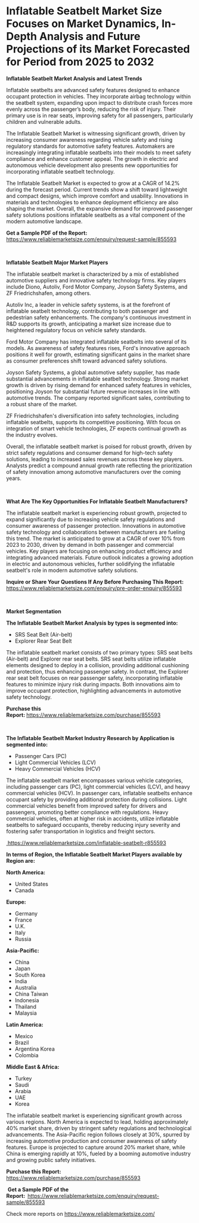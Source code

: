<p><h1>Inflatable Seatbelt Market Size Focuses on Market Dynamics, In-Depth Analysis and Future Projections of its Market Forecasted for Period from 2025 to 2032</h1></p><p><strong>Inflatable Seatbelt Market Analysis and Latest Trends</strong></p>
<p><p>Inflatable seatbelts are advanced safety features designed to enhance occupant protection in vehicles. They incorporate airbag technology within the seatbelt system, expanding upon impact to distribute crash forces more evenly across the passenger’s body, reducing the risk of injury. Their primary use is in rear seats, improving safety for all passengers, particularly children and vulnerable adults.</p><p>The Inflatable Seatbelt Market is witnessing significant growth, driven by increasing consumer awareness regarding vehicle safety and rising regulatory standards for automotive safety features. Automakers are increasingly integrating inflatable seatbelts into their models to meet safety compliance and enhance customer appeal. The growth in electric and autonomous vehicle development also presents new opportunities for incorporating inflatable seatbelt technology.</p><p>The Inflatable Seatbelt Market is expected to grow at a CAGR of 14.2% during the forecast period. Current trends show a shift toward lightweight and compact designs, which improve comfort and usability. Innovations in materials and technologies to enhance deployment efficiency are also shaping the market. Overall, the expansive demand for improved passenger safety solutions positions inflatable seatbelts as a vital component of the modern automotive landscape.</p></p>
<p><strong>Get a Sample PDF of the Report:&nbsp;</strong> <a href="https://www.reliablemarketsize.com/enquiry/request-sample/855593?utm_campaign=2773&utm_medium=2&utm_source=Github&utm_content=ia&utm_term=30032025&utm_id=inflatable-seatbelt">https://www.reliablemarketsize.com/enquiry/request-sample/855593</a></p>
<p>&nbsp;</p>
<p><strong>Inflatable Seatbelt Major Market Players</strong></p>
<p><p>The inflatable seatbelt market is characterized by a mix of established automotive suppliers and innovative safety technology firms. Key players include Diono, Autoliv, Ford Motor Company, Joyson Safety Systems, and ZF Friedrichshafen, among others. </p><p>Autoliv Inc, a leader in vehicle safety systems, is at the forefront of inflatable seatbelt technology, contributing to both passenger and pedestrian safety enhancements. The company's continuous investment in R&D supports its growth, anticipating a market size increase due to heightened regulatory focus on vehicle safety standards.</p><p>Ford Motor Company has integrated inflatable seatbelts into several of its models. As awareness of safety features rises, Ford's innovative approach positions it well for growth, estimating significant gains in the market share as consumer preferences shift toward advanced safety solutions.</p><p>Joyson Safety Systems, a global automotive safety supplier, has made substantial advancements in inflatable seatbelt technology. Strong market growth is driven by rising demand for enhanced safety features in vehicles, positioning Joyson for substantial future revenue increases in line with automotive trends. The company reported significant sales, contributing to a robust share of the market.</p><p>ZF Friedrichshafen's diversification into safety technologies, including inflatable seatbelts, supports its competitive positioning. With focus on integration of smart vehicle technologies, ZF expects continual growth as the industry evolves.</p><p>Overall, the inflatable seatbelt market is poised for robust growth, driven by strict safety regulations and consumer demand for high-tech safety solutions, leading to increased sales revenues across these key players. Analysts predict a compound annual growth rate reflecting the prioritization of safety innovation among automotive manufacturers over the coming years.</p></p>
<p>&nbsp;</p>
<p><strong>What Are The Key Opportunities For Inflatable Seatbelt Manufacturers?</strong></p>
<p><p>The inflatable seatbelt market is experiencing robust growth, projected to expand significantly due to increasing vehicle safety regulations and consumer awareness of passenger protection. Innovations in automotive safety technology and collaborations between manufacturers are fueling this trend. The market is anticipated to grow at a CAGR of over 10% from 2023 to 2030, driven by demand in both passenger and commercial vehicles. Key players are focusing on enhancing product efficiency and integrating advanced materials. Future outlook indicates a growing adoption in electric and autonomous vehicles, further solidifying the inflatable seatbelt's role in modern automotive safety solutions.</p></p>
<p><strong>Inquire or Share Your Questions If Any Before Purchasing This Report:</strong> <a href="https://www.reliablemarketsize.com/enquiry/pre-order-enquiry/855593?utm_campaign=2773&utm_medium=2&utm_source=Github&utm_content=ia&utm_term=30032025&utm_id=inflatable-seatbelt">https://www.reliablemarketsize.com/enquiry/pre-order-enquiry/855593</a></p>
<p>&nbsp;</p>
<p><strong>Market Segmentation</strong></p>
<p><strong>The Inflatable Seatbelt Market Analysis by types is segmented into:</strong></p>
<p><ul><li>SRS Seat Belt (Air-belt)</li><li>Explorer Rear Seat Belt</li></ul></p>
<p><p>The inflatable seatbelt market consists of two primary types: SRS seat belts (Air-belt) and Explorer rear seat belts. SRS seat belts utilize inflatable elements designed to deploy in a collision, providing additional cushioning and protection, thus enhancing passenger safety. In contrast, the Explorer rear seat belt focuses on rear passenger safety, incorporating inflatable features to minimize injury risk during impacts. Both innovations aim to improve occupant protection, highlighting advancements in automotive safety technology.</p></p>
<p><strong>Purchase this Report:&nbsp;</strong><a href="https://www.reliablemarketsize.com/purchase/855593?utm_campaign=2773&utm_medium=2&utm_source=Github&utm_content=ia&utm_term=30032025&utm_id=inflatable-seatbelt">https://www.reliablemarketsize.com/purchase/855593</a></p>
<p>&nbsp;</p>
<p><strong>The Inflatable Seatbelt Market Industry Research by Application is segmented into:</strong></p>
<p><ul><li>Passenger Cars (PC)</li><li>Light Commercial Vehicles (LCV)</li><li>Heavy Commercial Vehicles (HCV)</li></ul></p>
<p><p>The inflatable seatbelt market encompasses various vehicle categories, including passenger cars (PC), light commercial vehicles (LCV), and heavy commercial vehicles (HCV). In passenger cars, inflatable seatbelts enhance occupant safety by providing additional protection during collisions. Light commercial vehicles benefit from improved safety for drivers and passengers, promoting better compliance with regulations. Heavy commercial vehicles, often at higher risk in accidents, utilize inflatable seatbelts to safeguard occupants, thereby reducing injury severity and fostering safer transportation in logistics and freight sectors.</p></p>
<p><a href="https://www.reliablemarketsize.com/inflatable-seatbelt-r855593?utm_campaign=2773&utm_medium=2&utm_source=Github&utm_content=ia&utm_term=30032025&utm_id=inflatable-seatbelt">&nbsp;https://www.reliablemarketsize.com/inflatable-seatbelt-r855593</a></p>
<p><strong>In terms of Region, the Inflatable Seatbelt Market Players available by Region are:</strong></p>
<p>
    <p> <strong> North America: </strong>
        <ul>
            <li>United States</li>
            <li>Canada</li>
        </ul>
        </p> 
    <p> <strong> Europe: </strong>
        <ul>
            <li>Germany</li>
            <li>France</li>
            <li>U.K.</li>
            <li>Italy</li>
            <li>Russia</li>
        </ul>
        </p> 
    <p> <strong> Asia-Pacific: </strong>
        <ul>
            <li>China</li>
            <li>Japan</li>
            <li>South Korea</li>
            <li>India</li>
            <li>Australia</li>
            <li>China Taiwan</li>
            <li>Indonesia</li>
            <li>Thailand</li>
            <li>Malaysia</li>
        </ul>
        </p> 
    <p> <strong> Latin America: </strong>
        <ul>
            <li>Mexico</li>
            <li>Brazil</li>
            <li>Argentina Korea</li>
            <li>Colombia</li>
        </ul>
        </p> 
    <p> <strong> Middle East & Africa: </strong>
        <ul>
            <li>Turkey</li>
            <li>Saudi</li>
            <li>Arabia</li>
            <li>UAE</li>
            <li>Korea</li>
        </ul>
    </p>
    </p>
<p><p>The inflatable seatbelt market is experiencing significant growth across various regions. North America is expected to lead, holding approximately 40% market share, driven by stringent safety regulations and technological advancements. The Asia-Pacific region follows closely at 30%, spurred by increasing automotive production and consumer awareness of safety features. Europe is projected to capture around 20% market share, while China is emerging rapidly at 10%, fueled by a booming automotive industry and growing public safety initiatives.</p></p>
<p><strong>Purchase this Report: </strong><a href="https://www.reliablemarketsize.com/purchase/855593?utm_campaign=2773&utm_medium=2&utm_source=Github&utm_content=ia&utm_term=30032025&utm_id=inflatable-seatbelt">https://www.reliablemarketsize.com/purchase/855593</a></p>
<p>&nbsp;<strong>Get a Sample PDF of the Report:&nbsp;&nbsp;</strong><a href="https://www.reliablemarketsize.com/enquiry/request-sample/855593?utm_campaign=2773&utm_medium=2&utm_source=Github&utm_content=ia&utm_term=30032025&utm_id=inflatable-seatbelt">https://www.reliablemarketsize.com/enquiry/request-sample/855593</a></p>
<p><strong></strong></p>
<p>Check more reports on <a href="https://www.reliablemarketsize.com/?utm_campaign=2773&utm_medium=2&utm_source=Github&utm_content=ia&utm_term=30032025&utm_id=inflatable-seatbelt">https://www.reliablemarketsize.com/</a></p>